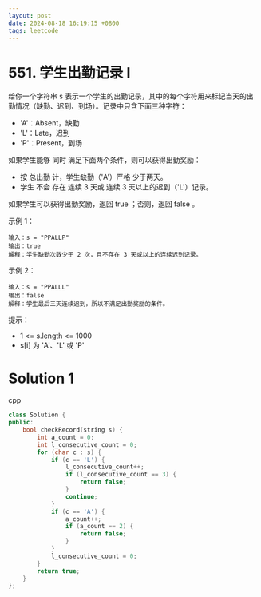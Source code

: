 ```yaml
---
layout: post
date: 2024-08-18 16:19:15 +0800
tags: leetcode
---
```


# 551. 学生出勤记录 I

给你一个字符串 s 表示一个学生的出勤记录，其中的每个字符用来标记当天的出勤情况（缺勤、迟到、到场）。记录中只含下面三种字符：
+ 'A'：Absent，缺勤
+ 'L'：Late，迟到
+ 'P'：Present，到场

如果学生能够 同时 满足下面两个条件，则可以获得出勤奖励：

+ 按 总出勤 计，学生缺勤（'A'）严格 少于两天。
+ 学生 不会 存在 连续 3 天或 连续 3 天以上的迟到（'L'）记录。

如果学生可以获得出勤奖励，返回 true ；否则，返回 false 。

示例 1：
```
输入：s = "PPALLP"
输出：true
解释：学生缺勤次数少于 2 次，且不存在 3 天或以上的连续迟到记录。
```
示例 2：
```
输入：s = "PPALLL"
输出：false
解释：学生最后三天连续迟到，所以不满足出勤奖励的条件。
```

提示：
+ 1 <= s.length <= 1000
+ s[i] 为 'A'、'L' 或 'P'

# Solution 1
cpp  
```cpp
class Solution {
public:
    bool checkRecord(string s) {
        int a_count = 0;
        int l_consecutive_count = 0;
        for (char c : s) {
            if (c == 'L') {
                l_consecutive_count++;
                if (l_consecutive_count == 3) {
                    return false;
                }
                continue;
            }
            if (c == 'A') {
                a_count++;
                if (a_count == 2) {
                    return false;
                }
            }
            l_consecutive_count = 0;
        }
        return true;
    }
};
```

